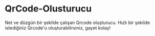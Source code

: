 # QrCode-Olusturucu
Net ve düzgün bir şekilde çalışan Qrcode oluşturucu. Hızlı bir şekilde istediğiniz Qrcode'u oluşturabilirsiniz, gayet kolay!
